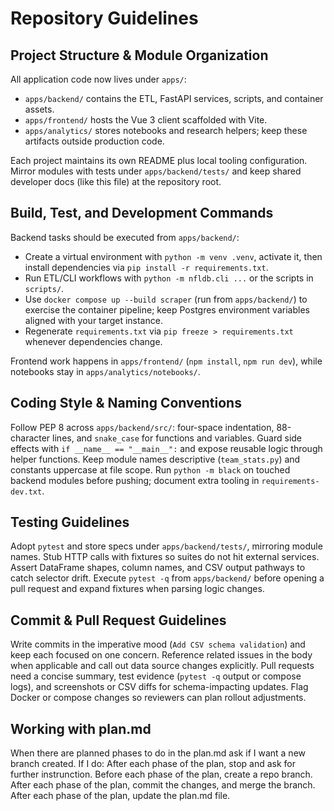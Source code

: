 ﻿# Repository Guidelines

## Project Structure & Module Organization
All application code now lives under `apps/`:

- `apps/backend/` contains the ETL, FastAPI services, scripts, and container assets.
- `apps/frontend/` hosts the Vue 3 client scaffolded with Vite.
- `apps/analytics/` stores notebooks and research helpers; keep these artifacts outside production code.

Each project maintains its own README plus local tooling configuration. Mirror modules with tests under `apps/backend/tests/` and keep shared developer docs (like this file) at the repository root.

## Build, Test, and Development Commands
Backend tasks should be executed from `apps/backend/`:

- Create a virtual environment with `python -m venv .venv`, activate it, then install dependencies via `pip install -r requirements.txt`.
- Run ETL/CLI workflows with `python -m nfldb.cli ...` or the scripts in `scripts/`.
- Use `docker compose up --build scraper` (run from `apps/backend/`) to exercise the container pipeline; keep Postgres environment variables aligned with your target instance.
- Regenerate `requirements.txt` via `pip freeze > requirements.txt` whenever dependencies change.

Frontend work happens in `apps/frontend/` (`npm install`, `npm run dev`), while notebooks stay in `apps/analytics/notebooks/`.

## Coding Style & Naming Conventions
Follow PEP 8 across `apps/backend/src/`: four-space indentation, 88-character lines, and `snake_case` for functions and variables. Guard side effects with `if __name__ == "__main__":` and expose reusable logic through helper functions. Keep module names descriptive (`team_stats.py`) and constants uppercase at file scope. Run `python -m black` on touched backend modules before pushing; document extra tooling in `requirements-dev.txt`.

## Testing Guidelines
Adopt `pytest` and store specs under `apps/backend/tests/`, mirroring module names. Stub HTTP calls with fixtures so suites do not hit external services. Assert DataFrame shapes, column names, and CSV output pathways to catch selector drift. Execute `pytest -q` from `apps/backend/` before opening a pull request and expand fixtures when parsing logic changes.

## Commit & Pull Request Guidelines
Write commits in the imperative mood (`Add CSV schema validation`) and keep each focused on one concern. Reference related issues in the body when applicable and call out data source changes explicitly. Pull requests need a concise summary, test evidence (`pytest -q` output or compose logs), and screenshots or CSV diffs for schema-impacting updates. Flag Docker or compose changes so reviewers can plan rollout adjustments.

## Working with plan.md
When there are planned phases to do in the plan.md ask if I want a new branch created.
If I do:
    After each phase of the plan, stop and ask for further instrunction.
    Before each phase of the plan, create a repo branch.
    After each phase of the plan, commit the changes, and merge the branch.
After each phase of the plan, update the plan.md file.
